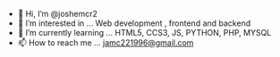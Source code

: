 - 👋 Hi, I’m @joshemcr2
- 👀 I’m interested in ... Web development , frontend and backend
- 🌱 I’m currently learning ... HTML5, CCS3, JS, PYTHON, PHP, MYSQL   
- 📫 How to reach me ... jamc221996@gmail.com

<!---
joshemcr2/joshemcr2 is a ✨ special ✨ repository because its `README.md` (this file) appears on your GitHub profile.
You can click the Preview link to take a look at your changes.
--->
